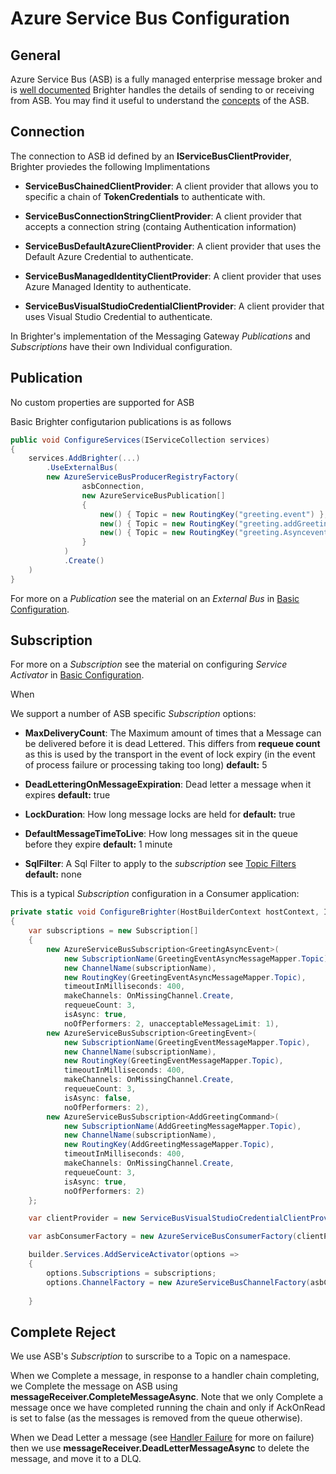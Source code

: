 # Azure Service Bus Configuration

## General
Azure Service Bus (ASB) is a fully managed enterprise message broker and is [well documented](https://docs.microsoft.com/en-us/azure/service-bus-messaging/) Brighter handles the details of sending to or receiving from ASB.  You may find it useful to understand the [concepts](https://docs.microsoft.com/en-us/azure/service-bus-messaging/service-bus-queues-topics-subscriptions) of the ASB.

## Connection
The connection to ASB id defined by an **IServiceBusClientProvider**, Brighter proviedes the following Implimentations

* **ServiceBusChainedClientProvider**: A client provider that allows you to specific a chain of **TokenCredentials** to authenticate with.

* **ServiceBusConnectionStringClientProvider**: A client provider that accepts a connection string (containg Authentication information)

* **ServiceBusDefaultAzureClientProvider**: A client provider that uses the Default Azure Credential to authenticate.

* **ServiceBusManagedIdentityClientProvider**: A client provider that uses Azure Managed Identity to authenticate.

* **ServiceBusVisualStudioCredentialClientProvider**: A client provider that uses Visual Studio Credential to authenticate.

In Brighter's implementation of the Messaging Gateway *Publications* and *Subscriptions* have their own Individual configuration.

## Publication

No custom properties are supported for ASB

Basic Brighter configutarion publications is as follows

``` csharp
public void ConfigureServices(IServiceCollection services)
{
    services.AddBrighter(...)
        .UseExternalBus(
        new AzureServiceBusProducerRegistryFactory(
                asbConnection,
                new AzureServiceBusPublication[]
                {
                    new() { Topic = new RoutingKey("greeting.event") },
                    new() { Topic = new RoutingKey("greeting.addGreetingCommand") },
                    new() { Topic = new RoutingKey("greeting.Asyncevent") }
                }
            )
            .Create()
    )
}
```

For more on a *Publication* see the material on an *External Bus* in [Basic Configuration](/contents/BrighterBasicConfiguration.md#using-an-external-bus).

## Subscription

For more on a *Subscription* see the material on configuring *Service Activator* in [Basic Configuration](/contents/BrighterBasicConfiguration.md#configuring-the-service-activator).

When 

We support a number of ASB specific *Subscription* options:

* **MaxDeliveryCount**: The Maximum amount of times that a Message can be delivered before it is dead Lettered. This differs from **requeue count** as this is used by the transport in the event of lock expiry (in the event of process failure or processing taking too long) **default:** 5

* **DeadLetteringOnMessageExpiration**: Dead letter a message when it expires **default:** true

* **LockDuration**: How long message locks are held for **default:** true

* **DefaultMessageTimeToLive**: How long messages sit in the queue before they expire **default:** 1 minute

* **SqlFilter**: A Sql Filter to apply to the *subscription* see [Topic Filters](https://docs.microsoft.com/en-us/azure/service-bus-messaging/topic-filters) **default:** none


This is a typical *Subscription* configuration in a Consumer application:

``` csharp
private static void ConfigureBrighter(HostBuilderContext hostContext, IServiceCollection services)
{
    var subscriptions = new Subscription[]
    {
        new AzureServiceBusSubscription<GreetingAsyncEvent>(
            new SubscriptionName(GreetingEventAsyncMessageMapper.Topic),
            new ChannelName(subscriptionName),
            new RoutingKey(GreetingEventAsyncMessageMapper.Topic),
            timeoutInMilliseconds: 400,
            makeChannels: OnMissingChannel.Create,
            requeueCount: 3,
            isAsync: true,
            noOfPerformers: 2, unacceptableMessageLimit: 1),
        new AzureServiceBusSubscription<GreetingEvent>(
            new SubscriptionName(GreetingEventMessageMapper.Topic),
            new ChannelName(subscriptionName),
            new RoutingKey(GreetingEventMessageMapper.Topic),
            timeoutInMilliseconds: 400,
            makeChannels: OnMissingChannel.Create,
            requeueCount: 3,
            isAsync: false,
            noOfPerformers: 2),
        new AzureServiceBusSubscription<AddGreetingCommand>(
            new SubscriptionName(AddGreetingMessageMapper.Topic),
            new ChannelName(subscriptionName),
            new RoutingKey(AddGreetingMessageMapper.Topic),
            timeoutInMilliseconds: 400,
            makeChannels: OnMissingChannel.Create,
            requeueCount: 3,
            isAsync: true,
            noOfPerformers: 2)
    };

    var clientProvider = new ServiceBusVisualStudioCredentialClientProvider("my-awesome-asb.servicebus.windows.net");

    var asbConsumerFactory = new AzureServiceBusConsumerFactory(clientProvider);

    builder.Services.AddServiceActivator(options =>
    {
        options.Subscriptions = subscriptions;
        options.ChannelFactory = new AzureServiceBusChannelFactory(asbConsumerFactory);
        
    }
```

## Complete Reject

We use ASB's *Subscription* to surscribe to a Topic on a namespace.

When we Complete a message, in response to a handler chain completing, we Complete the message on ASB using **messageReceiver.CompleteMessageAsync**. Note that we only Complete a message once we have completed running the chain and only if AckOnRead is set to false (as the messages is removed from the queue otherwise).

When we Dead Letter a message (see [Handler Failure](/contents/HandlerFailure.md) for more on failure) then we use **messageReceiver.DeadLetterMessageAsync** to delete the message, and move it to a DLQ.